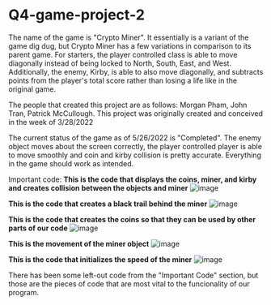 # Q4-game-project-2
The name of the game is "Crypto Miner". It essentially is a variant of the game dig dug,
but Crypto Miner has a few variations in comparison to its parent game. For starters, the player controlled class is able to 
move diagonally instead of being locked to North, South, East, and West. Additionally, the enemy, Kirby, is able to also move 
diagonally, and subtracts points from the player's total score rather than losing a life like in the original game.


The people that created this project are as follows: Morgan Pham, John Tran, Patrick McCullough. This project was originally
created and conceived in the week of 3/28/2022

The current status of the game as of 5/26/2022 is "Completed". The enemy object moves about the screen correctly, the player 
controlled player is able to move smoothly and coin and kirby collision is pretty accurate. Everything in the game should 
work as intended.


Important code:
**This is the code that displays the coins, miner, and kirby and creates collision between the objects and miner**
![image](https://user-images.githubusercontent.com/89215911/170732858-22008e92-849a-4b00-9347-f612365e0700.png)

**This is the code that creates a black trail behind the miner**
![image](https://user-images.githubusercontent.com/89215911/171209526-167d61e7-3227-4f38-af50-81b825b099be.png)

**This is the code that creates the coins so that they can be used by other parts of our code**
![image](https://user-images.githubusercontent.com/89215911/171209852-20ceb0b1-80c1-4fd0-a059-e631c9bb8d58.png)

**This is the movement of the miner object**
![image](https://user-images.githubusercontent.com/89215911/171210246-4f56e5bc-1389-481c-b25c-d9146ff2d053.png)

**This is the code that initializes the speed of the miner**
![image](https://user-images.githubusercontent.com/89215911/171210470-343e7ae2-103b-43a7-905a-623382b01dc2.png)

There has been some left-out code from the "Important Code" section, but those are the pieces of code that are most vital to the 
funcionality of our program.
